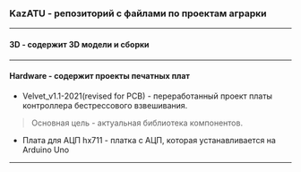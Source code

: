 ### KazATU - репозиторий с файлами по проектам аграрки
---------------------------------------------------------

#### 3D - содержит 3D модели и сборки

---------------------------------------------------------
#### Hardware - содержит проекты печатных плат
* Velvet_v1.1-2021(revised for PCB) - переработанный проект платы контроллера бестрессового взвешивания. 
>Основная цель - актуальная библиотека компонентов. 

* Плата для АЦП hx711 - платка с АЦП, которая устанавливается на Arduino Uno

---------------------------------------------------------
